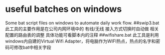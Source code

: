 # useful batches on windows
Some bat script files on windows to automate daily work flow.
##swip3.bat
此工具的主要作用是在公司内网环境中的 有线/无线 接入方式切换时自动做 相关配置的路由表的调整
具体功能可看脚本内的注释
##wifishare.bat
此工具是利用windows内自建的Virtual Wifi Adapter，将电脑作为WIFI热点，热点的名字和密码可修改bat中相关字段
